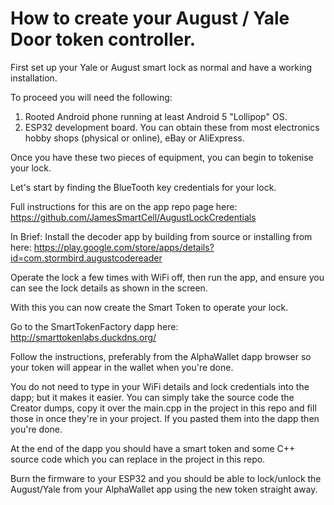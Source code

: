 # How to create your August / Yale Door token controller.

First set up your Yale or August smart lock as normal and have a working installation.

To proceed you will need the following:

1. Rooted Android phone running at least Android 5 "Lollipop" OS.
2. ESP32 development board. You can obtain these from most electronics hobby shops (physical or online), eBay or AliExpress.

Once you have these two pieces of equipment, you can begin to tokenise your lock.

Let's start by finding the BlueTooth key credentials for your lock.

Full instructions for this are on the app repo page here: https://github.com/JamesSmartCell/AugustLockCredentials

In Brief: Install the decoder app by building from source or installing from here: https://play.google.com/store/apps/details?id=com.stormbird.augustcodereader

Operate the lock a few times with WiFi off, then run the app, and ensure you can see the lock details as shown in the screen.

With this you can now create the Smart Token to operate your lock.

Go to the SmartTokenFactory dapp here: http://smarttokenlabs.duckdns.org/

Follow the instructions, preferably from the AlphaWallet dapp browser so your token will appear in the wallet when you're done.

You do not need to type in your WiFi details and lock credentials into the dapp; but it makes it easier. You can simply take the source code the Creator dumps, copy it over the main.cpp in the project in this repo and fill those in once they're in your project. If you pasted them into the dapp then you're done.

At the end of the dapp you should have a smart token and some C++ source code which you can replace in the project in this repo.

Burn the firmware to your ESP32 and you should be able to lock/unlock the August/Yale from your AlphaWallet app using the new token straight away.
